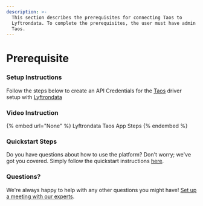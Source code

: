 ```yaml
---
description: >-
  This section describes the prerequisites for connecting Taos to
  Lyftrondata. To complete the prerequisites, the user must have admin access to
  Taos.
---
```


# Prerequisite

<mark style="color:blue;"></mark>

### Setup Instructions

Follow the steps below to create an API Credentials for the [Taos](None) driver setup with [Lyftrondata](https://www.lyftrondata.com)

### Video Instruction

{% embed url="None" %}
Lyftrondata Taos App Steps
{% endembed %}

### Quickstart Steps

Do you have questions about how to use the platform? Don't worry; we've got you covered. Simply follow the quickstart instructions [here](README.md).

### Questions? <a href="#questions" id="questions"></a>

We're always happy to help with any other questions you might have! [Set up a meeting with our experts](https://www.lyftrondata.com/book-a-meeting/).

